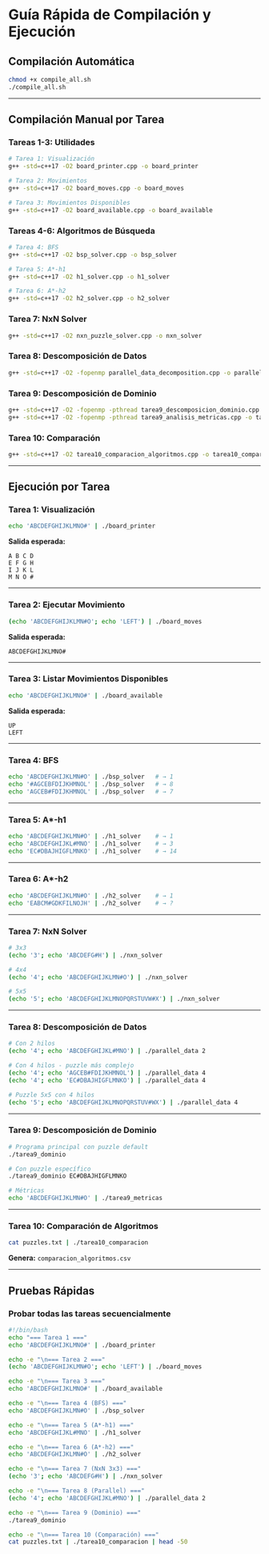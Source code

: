 # Guía Rápida de Compilación y Ejecución

## Compilación Automática

```bash
chmod +x compile_all.sh
./compile_all.sh
```

---

## Compilación Manual por Tarea

### Tareas 1-3: Utilidades

```bash
# Tarea 1: Visualización
g++ -std=c++17 -O2 board_printer.cpp -o board_printer

# Tarea 2: Movimientos
g++ -std=c++17 -O2 board_moves.cpp -o board_moves

# Tarea 3: Movimientos Disponibles
g++ -std=c++17 -O2 board_available.cpp -o board_available
```

### Tareas 4-6: Algoritmos de Búsqueda

```bash
# Tarea 4: BFS
g++ -std=c++17 -O2 bsp_solver.cpp -o bsp_solver

# Tarea 5: A*-h1
g++ -std=c++17 -O2 h1_solver.cpp -o h1_solver

# Tarea 6: A*-h2
g++ -std=c++17 -O2 h2_solver.cpp -o h2_solver
```

### Tarea 7: NxN Solver

```bash
g++ -std=c++17 -O2 nxn_puzzle_solver.cpp -o nxn_solver
```

### Tarea 8: Descomposición de Datos

```bash
g++ -std=c++17 -O2 -fopenmp parallel_data_decomposition.cpp -o parallel_data
```

### Tarea 9: Descomposición de Dominio

```bash
g++ -std=c++17 -O2 -fopenmp -pthread tarea9_descomposicion_dominio.cpp -o tarea9_dominio
g++ -std=c++17 -O2 -fopenmp -pthread tarea9_analisis_metricas.cpp -o tarea9_metricas
```

### Tarea 10: Comparación

```bash
g++ -std=c++17 -O2 tarea10_comparacion_algoritmos.cpp -o tarea10_comparacion
```

---

## Ejecución por Tarea

### Tarea 1: Visualización

```bash
echo 'ABCDEFGHIJKLMNO#' | ./board_printer
```

**Salida esperada:**
```
A B C D
E F G H
I J K L
M N O #
```

---

### Tarea 2: Ejecutar Movimiento

```bash
(echo 'ABCDEFGHIJKLMN#O'; echo 'LEFT') | ./board_moves
```

**Salida esperada:**
```
ABCDEFGHIJKLMNO#
```

---

### Tarea 3: Listar Movimientos Disponibles

```bash
echo 'ABCDEFGHIJKLMNO#' | ./board_available
```

**Salida esperada:**
```
UP
LEFT
```

---

### Tarea 4: BFS

```bash
echo 'ABCDEFGHIJKLMN#O' | ./bsp_solver   # → 1
echo '#AGCEBFDIJKHMNOL' | ./bsp_solver   # → 8
echo 'AGCEB#FDIJKHMNOL' | ./bsp_solver   # → 7
```

---

### Tarea 5: A*-h1

```bash
echo 'ABCDEFGHIJKLMN#O' | ./h1_solver    # → 1
echo 'ABCDEFGHIJKL#MNO' | ./h1_solver    # → 3
echo 'EC#DBAJHIGFLMNKO' | ./h1_solver    # → 14
```

---

### Tarea 6: A*-h2

```bash
echo 'ABCDEFGHIJKLMN#O' | ./h2_solver    # → 1
echo 'EABCM#GDKFILNOJH' | ./h2_solver    # → ?
```

---

### Tarea 7: NxN Solver

```bash
# 3x3
(echo '3'; echo 'ABCDEFG#H') | ./nxn_solver

# 4x4
(echo '4'; echo 'ABCDEFGHIJKLMN#O') | ./nxn_solver

# 5x5
(echo '5'; echo 'ABCDEFGHIJKLMNOPQRSTUVW#X') | ./nxn_solver
```

---

### Tarea 8: Descomposición de Datos

```bash
# Con 2 hilos
(echo '4'; echo 'ABCDEFGHIJKL#MNO') | ./parallel_data 2

# Con 4 hilos - puzzle más complejo
(echo '4'; echo 'AGCEB#FDIJKHMNOL') | ./parallel_data 4
(echo '4'; echo 'EC#DBAJHIGFLMNKO') | ./parallel_data 4

# Puzzle 5x5 con 4 hilos
(echo '5'; echo 'ABCDEFGHIJKLMNOPQRSTUV#WX') | ./parallel_data 4
```

---

### Tarea 9: Descomposición de Dominio

```bash
# Programa principal con puzzle default
./tarea9_dominio

# Con puzzle específico
./tarea9_dominio EC#DBAJHIGFLMNKO

# Métricas
echo 'ABCDEFGHIJKLMN#O' | ./tarea9_metricas
```

---

### Tarea 10: Comparación de Algoritmos

```bash
cat puzzles.txt | ./tarea10_comparacion
```

**Genera:** `comparacion_algoritmos.csv`

---

## Pruebas Rápidas

### Probar todas las tareas secuencialmente

```bash
#!/bin/bash
echo "=== Tarea 1 ==="
echo 'ABCDEFGHIJKLMNO#' | ./board_printer

echo -e "\n=== Tarea 2 ==="
(echo 'ABCDEFGHIJKLMN#O'; echo 'LEFT') | ./board_moves

echo -e "\n=== Tarea 3 ==="
echo 'ABCDEFGHIJKLMNO#' | ./board_available

echo -e "\n=== Tarea 4 (BFS) ==="
echo 'ABCDEFGHIJKLMN#O' | ./bsp_solver

echo -e "\n=== Tarea 5 (A*-h1) ==="
echo 'ABCDEFGHIJKL#MNO' | ./h1_solver

echo -e "\n=== Tarea 6 (A*-h2) ==="
echo 'ABCDEFGHIJKLMN#O' | ./h2_solver

echo -e "\n=== Tarea 7 (NxN 3x3) ==="
(echo '3'; echo 'ABCDEFG#H') | ./nxn_solver

echo -e "\n=== Tarea 8 (Parallel) ==="
(echo '4'; echo 'ABCDEFGHIJKL#MNO') | ./parallel_data 2

echo -e "\n=== Tarea 9 (Dominio) ==="
./tarea9_dominio

echo -e "\n=== Tarea 10 (Comparación) ==="
cat puzzles.txt | ./tarea10_comparacion | head -50
```
